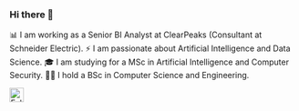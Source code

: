 ### Hi there 👋

📊 I am working as a Senior BI Analyst at ClearPeaks (Consultant at Schneider Electric).
⚡ I am passionate about Artificial Intelligence and Data Science.
🎓 I am studying for a MSc in Artificial Intelligence and Computer Security.
👨‍💻 I hold a BSc in Computer Science and Engineering.

[<img src="https://raw.githubusercontent.com/Raymo111/Raymo111/master/socials/linkedin.png" height="25em" align="center" alt="Follow me on LinkedIn" title="Follow me on LinkedIn"/>](https://www.linkedin.com/in/sergi-salido-cubero/?locale=en_US)

<!--
**SergiSalido/SergiSalido** is a ✨ _special_ ✨ repository because its `README.md` (this file) appears on your GitHub profile.

Here are some ideas to get you started:

- 🔭 I’m currently working on ...
- 🌱 I’m currently learning ...
- 👯 I’m looking to collaborate on ...
- 🤔 I’m looking for help with ...
- 💬 Ask me about ...
- 📫 How to reach me: ...
- 😄 Pronouns: ...
- ⚡ Fun fact: ...
-->
